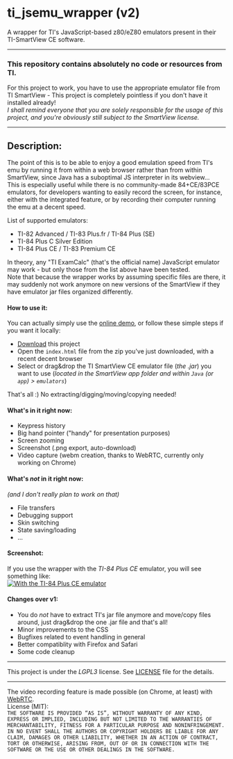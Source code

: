 # ti_jsemu_wrapper (v2)
A wrapper for TI's JavaScript-based z80/eZ80 emulators present in their TI-SmartView CE software.  

---

### This repository contains absolutely no code or resources from TI.  
For this project to work, you have to use the appropriate emulator file from TI SmartView - This project is completely pointless if you don't have it installed already!  
*I shall remind everyone that you are solely responsible for the usage of this project, and you're obviously still subject to the SmartView license.*

---

## Description:

The point of this is to be able to enjoy a good emulation speed from TI's emu by running it from within a web browser rather than from within SmartView, since Java has a suboptimal JS interpreter in its webview...  
This is especially useful while there is no community-made 84+CE/83PCE emulators, for developers wanting to easily record the screen, for instance, either with the integrated feature, or by recording their computer running the emu at a decent speed.

List of supported emulators:
* TI-82 Advanced / TI-83 Plus.fr / TI-84 Plus (SE)
* TI-84 Plus C Silver Edition
* TI-84 Plus CE / TI-83 Premium CE

In theory, any "TI ExamCalc" (that's the official name) JavaScript emulator may work - but only those from the list above have been tested.  
Note that because the wrapper works by assuming specific files are there, it may suddenly not work anymore on new versions of the SmartView if they have emulator jar files organized differently.

#### How to use it:
You can actually simply use the [online demo](https://ti-planet.github.io/ti_jsemu_wrapper/demo/), or follow these simple steps if you want it locally:
* [Download](https://github.com/TI-Planet/ti_jsemu_wrapper/archive/master.zip) this project
* Open the `index.html` file from the zip you've just downloaded, with a recent decent browser
* Select or drag&drop the TI SmartView CE emulator file (_the .jar_) you want to use (_located in the SmartView app folder and within `Java` (or `app`) > `emulators`_)

That's all :) No extracting/digging/moving/copying needed!

#### What's in it right now:
* Keypress history
* Big hand pointer ("handy" for presentation purposes)
* Screen zooming
* Screenshot (.png export, auto-download)
* Video capture (webm creation, thanks to WebRTC, currently only working on Chrome)

#### What's _not_ in it right now:
_(and I don't really plan to work on that)_
* File transfers
* Debugging support
* Skin switching
* State saving/loading
* ...

#### Screenshot:
If you use the wrapper with the _TI-84 Plus CE_ emulator, you will see something like:  
[![With the TI-84 Plus CE emulator](https://i.imgur.com/DQdDg14.png)](https://i.imgur.com/iR7tgSB.png)


#### Changes over v1:
* You do _not_ have to extract TI's jar file anymore and move/copy files around, just drag&drop the one .jar file and that's all!
* Minor improvements to the CSS
* Bugfixes related to event handling in general
* Better compatiblity with Firefox and Safari
* Some code cleanup

---

This project is under the _LGPL3_ license. See [LICENSE](LICENSE) file for the details.

---
The video recording feature is made possible (on Chrome, at least) with [WebRTC](https://www.webrtc-experiment.com).  
License (MIT):  
```THE SOFTWARE IS PROVIDED “AS IS”, WITHOUT WARRANTY OF ANY KIND, EXPRESS OR IMPLIED, INCLUDING BUT NOT LIMITED TO THE WARRANTIES OF MERCHANTABILITY, FITNESS FOR A PARTICULAR PURPOSE AND NONINFRINGEMENT. IN NO EVENT SHALL THE AUTHORS OR COPYRIGHT HOLDERS BE LIABLE FOR ANY CLAIM, DAMAGES OR OTHER LIABILITY, WHETHER IN AN ACTION OF CONTRACT, TORT OR OTHERWISE, ARISING FROM, OUT OF OR IN CONNECTION WITH THE SOFTWARE OR THE USE OR OTHER DEALINGS IN THE SOFTWARE.```
